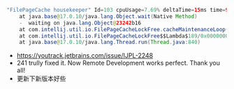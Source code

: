 ```java
"FilePageCache housekeeper" Id=103 cpuUsage=7.69% deltaTime=15ms time=990859ms TIMED_WAITING on java.lang.Object@23242b16
    at java.base@17.0.10/java.lang.Object.wait(Native Method)
    -  waiting on java.lang.Object@23242b16
    at com.intellij.util.io.FilePageCacheLockFree.cacheMaintenanceLoop(FilePageCacheLockFree.java:331)
    at com.intellij.util.io.FilePageCacheLockFree$$Lambda$189/0x000000010030c980.run(Unknown Source)
    at java.base@17.0.10/java.lang.Thread.run(Thread.java:840)
```
- https://youtrack.jetbrains.com/issue/IJPL-2248
- 241 trully fixed it. Now Remote Development works perfect. Thank you all!
- 更新下新版本好些